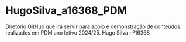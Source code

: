 # HugoSilva_a16368_PDM
Diretório GitHub que irá servir para apoio e demonstração de conteúdos realizados em PDM ano letivo 2024/25.
Hugo Silva nº16368
